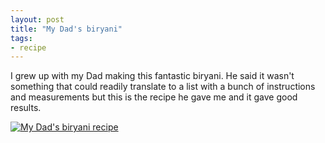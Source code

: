 ```yaml
---
layout: post
title: "My Dad's biryani"
tags:
- recipe
---
```


I grew up with my Dad making this fantastic biryani. He said it wasn't something that could readily translate to a list with a bunch of instructions and measurements but this is the recipe he gave me and it gave good results.

[![My Dad's biryani recipe](http://farm9.staticflickr.com/8363/8420290206_33e0c6f322.jpg)](https://github.com/rey/cookbook/blob/master/recipes/biryani.md)
